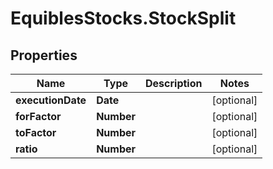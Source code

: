 # EquiblesStocks.StockSplit

## Properties
Name | Type | Description | Notes
------------ | ------------- | ------------- | -------------
**executionDate** | **Date** |  | [optional] 
**forFactor** | **Number** |  | [optional] 
**toFactor** | **Number** |  | [optional] 
**ratio** | **Number** |  | [optional] 
